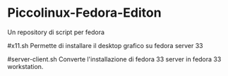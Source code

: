 # Piccolinux-Fedora-Editon
Un repository di script per fedora

#x11.sh
Permette di installare il desktop grafico su fedora server 33

#server-client.sh
Converte l'installazione di fedora 33 server in fedora 33 workstation.

